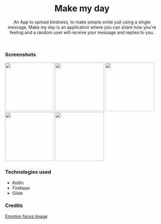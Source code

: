 <h1 align="center">Make my day</h1>

<p align="center">  
An App to spread kindness, to make people smile just using a single message, Make my day is an application where you can share how you're feeling and a random user will receive your message and replies to you.

</p>
</br>

### Screenshots
[<img src="https://user-images.githubusercontent.com/52043419/98465379-b6ef4800-21ee-11eb-86ca-124a004674d3.jpg" width=160>](https://user-images.githubusercontent.com/52043419/98465379-b6ef4800-21ee-11eb-86ca-124a004674d3.jpg)
[<img src="https://user-images.githubusercontent.com/52043419/98465391-cd959f00-21ee-11eb-8dd9-01abb931f0c2.jpg" width=160>](https://user-images.githubusercontent.com/52043419/98465391-cd959f00-21ee-11eb-8dd9-01abb931f0c2.jpg)
[<img src="https://user-images.githubusercontent.com/52043419/98465393-cf5f6280-21ee-11eb-863f-16c7a608b7b8.jpg" width=160>](https://user-images.githubusercontent.com/52043419/98465393-cf5f6280-21ee-11eb-863f-16c7a608b7b8.jpg)
[<img src="https://user-images.githubusercontent.com/52043419/98465395-cff7f900-21ee-11eb-9963-6cd269d70826.jpg" width=160>](https://user-images.githubusercontent.com/52043419/98465395-cff7f900-21ee-11eb-9963-6cd269d70826.jpg)
[<img src="https://user-images.githubusercontent.com/52043419/98465396-d1292600-21ee-11eb-9ab4-a3899ce65630.jpg" width=160>](https://user-images.githubusercontent.com/52043419/98465396-d1292600-21ee-11eb-9ab4-a3899ce65630.jpg)

### Technologies used
* Kotlin
* Firebase
* Glide

### Credits
[Emotion faces Image](https://creativemarket.com/Saggitarius/627309-Emoji-faces-simple-icons?u=Areumnara)
